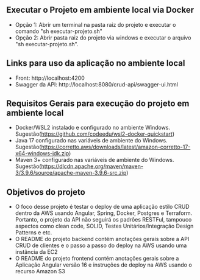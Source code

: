 
## Executar o Projeto em ambiente local via Docker
- Opção 1: Abrir um terminal na pasta raiz do projeto e executar o comando "sh executar-projeto.sh"
- Opção 2: Abrir pasta raiz do projeto via windows e executar o arquivo "sh executar-projeto.sh".

## Links para uso da aplicação no ambiente local
- Front: http://localhost:4200
- Swagger da API: http://localhost:8080/crud-api/swagger-ui.html

## Requisitos Gerais para execução do projeto em ambiente local
- Docker/WSL2 instalado e configurado no ambiente Windows. Sugestão(https://github.com/codeedu/wsl2-docker-quickstart)
- Java 17 configurado nas variáveis de ambiente do Windows. Sugestão(https://corretto.aws/downloads/latest/amazon-corretto-17-x64-windows-jdk.zip)
- Maven 3+ configurado nas variáveis de ambiente do Windows. Sugestão(https://dlcdn.apache.org/maven/maven-3/3.9.6/source/apache-maven-3.9.6-src.zip)

## Objetivos do projeto
- O foco desse projeto é testar o deploy de uma aplicação estilo CRUD dentro da AWS usando Angular, Spring, Docker, Postgres e Terraform. Portanto, o projeto da API não seguirá os padrôes RESTFul, tampouco aspectos como clean code, SOLID, Testes Unitários/Integração Design Patterns e etc.
- O README do projeto backend contém anotações gerais sobre a API CRUD de clientes e o passo a passo do deploy na AWS usando uma instância da EC2
- O README do projeto frontend contém anotações gerais sobre a Aplicação Angular versão 16 e instruções de deploy na AWS usando o recurso Amazon S3
